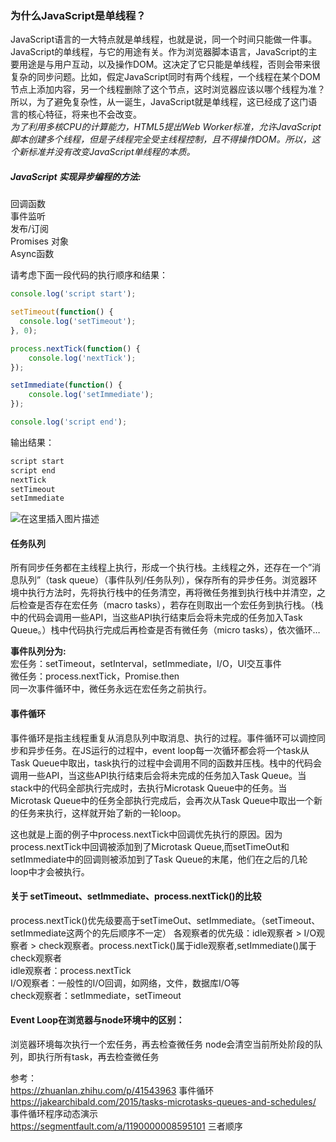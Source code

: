 ### 为什么JavaScript是单线程？  
JavaScript语言的一大特点就是单线程，也就是说，同一个时间只能做一件事。JavaScript的单线程，与它的用途有关。作为浏览器脚本语言，JavaScript的主要用途是与用户互动，以及操作DOM。这决定了它只能是单线程，否则会带来很复杂的同步问题。比如，假定JavaScript同时有两个线程，一个线程在某个DOM节点上添加内容，另一个线程删除了这个节点，这时浏览器应该以哪个线程为准？所以，为了避免复杂性，从一诞生，JavaScript就是单线程，这已经成了这门语言的核心特征，将来也不会改变。   
*为了利用多核CPU的计算能力，HTML5提出Web Worker标准，允许JavaScript脚本创建多个线程，但是子线程完全受主线程控制，且不得操作DOM。所以，这个新标准并没有改变JavaScript单线程的本质。*

##### JavaScript 实现异步编程的方法:
回调函数  
事件监听  
发布/订阅  
Promises 对象  
Async函数    


请考虑下面一段代码的执行顺序和结果：
```js
console.log('script start');

setTimeout(function() {
  console.log('setTimeout');
}, 0);

process.nextTick(function() {
    console.log('nextTick');
});

setImmediate(function() {
    console.log('setImmediate');
});

console.log('script end');
```
输出结果：
```js
script start
script end
nextTick
setTimeout
setImmediate
```

![在这里插入图片描述](https://img-blog.csdnimg.cn/20190630094800187.png?x-oss-process=image/watermark,type_ZmFuZ3poZW5naGVpdGk,shadow_10,text_aHR0cHM6Ly9ibG9nLmNzZG4ubmV0L3dlaXhpbl80MzMyMjIwOA==,size_16,color_FFFFFF,t_70)
#### 任务队列
所有同步任务都在主线程上执行，形成一个执行栈。主线程之外，还存在一个”消息队列”（task queue）（事件队列/任务队列），保存所有的异步任务。浏览器环境中执行方法时，先将执行栈中的任务清空，再将微任务推到执行栈中并清空，之后检查是否存在宏任务（macro tasks），若存在则取出一个宏任务到执行栈。（栈中的代码会调用一些API，当这些API执行结束后会将未完成的任务加入Task Queue。）栈中代码执行完成后再检查是否有微任务（micro tasks），依次循环…  

**事件队列分为:**    
宏任务：setTimeout，setInterval，setImmediate，I/O，UI交互事件  
微任务：process.nextTick，Promise.then  
同一次事件循环中，微任务永远在宏任务之前执行。 

#### 事件循环
事件循环是指主线程重复从消息队列中取消息、执行的过程。事件循环可以调控同步和异步任务。在JS运行的过程中，event loop每一次循环都会将一个task从Task Queue中取出，task执行的过程中会调用不同的函数并压栈。栈中的代码会调用一些API，当这些API执行结束后会将未完成的任务加入Task Queue。当stack中的代码全部执行完成时，去执行Microtask Queue中的任务。当Microtask Queue中的任务全部执行完成后，会再次从Task Queue中取出一个新的任务来执行，这样就开始了新的一轮loop。

这也就是上面的例子中process.nextTick中回调优先执行的原因。因为process.nextTick中回调被添加到了Microtask Queue,而setTimeOut和setImmediate中的回调则被添加到了Task Queue的末尾，他们在之后的几轮loop中才会被执行。
  

#### 关于 setTimeout、setImmediate、process.nextTick()的比较   
process.nextTick()优先级要高于setTimeOut、setImmediate。（setTimeout、setImmediate这两个的先后顺序不一定）
各观察者的优先级：idle观察者 > I/O观察者 > check观察者。process.nextTick()属于idle观察者,setImmediate()属于check观察者  
idle观察者：process.nextTick  
I/O观察者：一般性的I/O回调，如网络，文件，数据库I/O等  
check观察者：setImmediate，setTimeout    


#### Event Loop在浏览器与node环境中的区别：  
浏览器环境每次执行一个宏任务，再去检查微任务
node会清空当前所处阶段的队列，即执行所有task，再去检查微任务  

参考：  
https://zhuanlan.zhihu.com/p/41543963 事件循环  
https://jakearchibald.com/2015/tasks-microtasks-queues-and-schedules/ 事件循环程序动态演示  
https://segmentfault.com/a/1190000008595101 三者顺序  